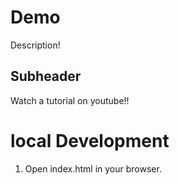 # Demo

Description!

## Subheader

Watch a tutorial on youtube!!

# local Development

1. Open index.html in your browser.